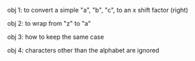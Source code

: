 obj 1: to convert a simple "a", "b", "c", to an x shift factor (right)


obj 2: to wrap from "z" to "a"


obj 3: how to keep the same case


obj 4: characters other than the alphabet are ignored